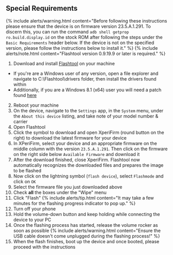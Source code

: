 ## Special Requirements

{% include alerts/warning.html content="Before following these instructions please ensure that the device is on firmware version 23.5.A.1.291. To discern this, you can run the command `adb shell getprop ro.build.display.id` on the stock ROM after following the steps under the `Basic Requirements` header below. If the device is not on the specified version, please follow the instructions below to install it." %}
{% include alerts/note.html content="Flashtool version 0.9.19.9 or later is required." %}
1. Download and install [Flashtool](http://www.flashtool.net/downloads.php) on your machine
 * If you're are a Windows user of any version, open a file explorer and navigate to C:\Flashtool\drivers folder, then install the drivers found within
 * Additionally, if you are a Windows 8.1 (x64) user you will need a patch found [here](http://www.microsoft.com/en-us/download/confirmation.aspx?id=41804)
2. Reboot your machine
3. On the device, navigate to the `Settings` app, in the `System` menu, under the `About this device` listing, and take note of your model number & carrier
4. Open Flashtool
5. Click the symbol to download and open XperiFirm (round button on the right) to download the latest firmware for your device
6. In XPeriFirm, select your device and an appropriate firmware on the middle column with the version `23.5.A.1.291`. Then click on the firmware on the right side below `Available Firmware` and download it
7. After the download finished, close XperiFirm. Flashtool now automatically recognizes the downloaded files and prepares the image to be flashed
8. Now click on the lightning symbol (`flash device`), select `Flashmode` and click on `OK`
9. Select the firmware file you just downloaded above
10. Check **all** the boxes under the "Wipe" menu
11. Click "Flash"
    {% include alerts/tip.html content="It may take a few minutes for the flashing progress indicator to pop up." %}
12. Turn off your phone
13. Hold the volume-down button and keep holding while connecting the device to your PC
14. Once the flashing process has started, release the volume rocker as soon as possible
    {% include alerts/warning.html content="Ensure the USB cable doesn't come unplugged during the flashing process!" %}
15. When the flash finishes, boot up the device and once booted, please proceed with the instructions

